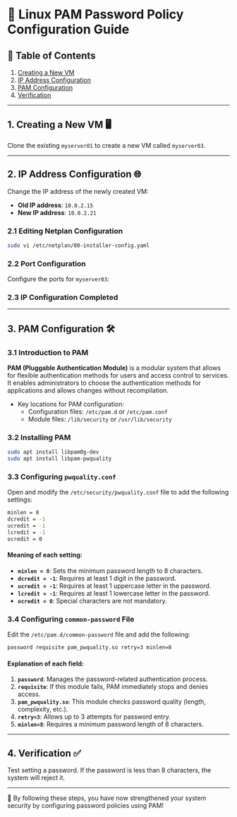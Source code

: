 
# 🔐 Linux PAM Password Policy Configuration Guide

## 📌 Table of Contents
1. [Creating a New VM](#1-creating-a-new-vm)
2. [IP Address Configuration](#2-ip-address-configuration)
3. [PAM Configuration](#3-pam-configuration)
4. [Verification](#4-verification)

---

## 1. Creating a New VM 🖥️

Clone the existing `myserver01` to create a new VM called `myserver03`.

---

## 2. IP Address Configuration 🌐

Change the IP address of the newly created VM:
- **Old IP address**: `10.0.2.15`
- **New IP address**: `10.0.2.21`

### 2.1 Editing Netplan Configuration

```bash
sudo vi /etc/netplan/00-installer-config.yaml
```

### 2.2 Port Configuration

Configure the ports for `myserver03`:

### 2.3 IP Configuration Completed

---

## 3. PAM Configuration 🛠️

### 3.1 Introduction to PAM

**PAM (Pluggable Authentication Module)** is a modular system that allows for flexible authentication methods for users and access control to services. It enables administrators to choose the authentication methods for applications and allows changes without recompilation.

- Key locations for PAM configuration:
  - Configuration files: `/etc/pam.d` or `/etc/pam.conf`
  - Module files: `/lib/security` or `/usr/lib/security`

### 3.2 Installing PAM

```bash
sudo apt install libpam0g-dev
sudo apt install libpam-pwquality
```

### 3.3 Configuring `pwquality.conf`

Open and modify the `/etc/security/pwquality.conf` file to add the following settings:

```bash
minlen = 8
dcredit = -1
ucredit = -1
lcredit = -1
ocredit = 0
```

#### Meaning of each setting:
- **`minlen = 8`**: Sets the minimum password length to 8 characters.
- **`dcredit = -1`**: Requires at least 1 digit in the password.
- **`ucredit = -1`**: Requires at least 1 uppercase letter in the password.
- **`lcredit = -1`**: Requires at least 1 lowercase letter in the password.
- **`ocredit = 0`**: Special characters are not mandatory.

### 3.4 Configuring `common-password` File

Edit the `/etc/pam.d/common-password` file and add the following:

```bash
password requisite pam_pwquality.so retry=3 minlen=8
```

#### Explanation of each field:
1. **`password`**: Manages the password-related authentication process.
2. **`requisite`**: If this module fails, PAM immediately stops and denies access.
3. **`pam_pwquality.so`**: This module checks password quality (length, complexity, etc.).
4. **`retry=3`**: Allows up to 3 attempts for password entry.
5. **`minlen=8`**: Requires a minimum password length of 8 characters.

---

## 4. Verification ✅

Test setting a password. If the password is less than 8 characters, the system will reject it.

---

🎉 By following these steps, you have now strengthened your system security by configuring password policies using PAM!
